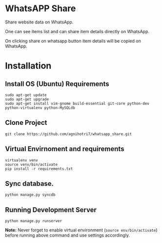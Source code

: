 WhatsAPP Share
==================================
Share website data on WhatsApp.

One can see items list and can share item details directly on WhatsApp.

On clicking share on whatsapp button item details will be copied on WhatsApp.

# Installation

## Install OS (Ubuntu) Requirements

    sudo apt-get update
    sudo apt-get upgrade
    sudo apt-get install vim-gnome build-essential git-core python-dev python-virtualenv python-MySQLdb

## Clone Project

    git clone https://github.com/agnihotri7/whatsapp_share.git

## Virtual Envirnoment and requirements

    virtualenv venv
    source venv/bin/activate
    pip install -r requirements.txt

## Sync database.

    python manage.py syncdb

## Running Development Server

    python manage.py runserver

**Note:** Never forget to enable virtual environment (`source env/bin/activate`) before running above command and use settings accordingly.
